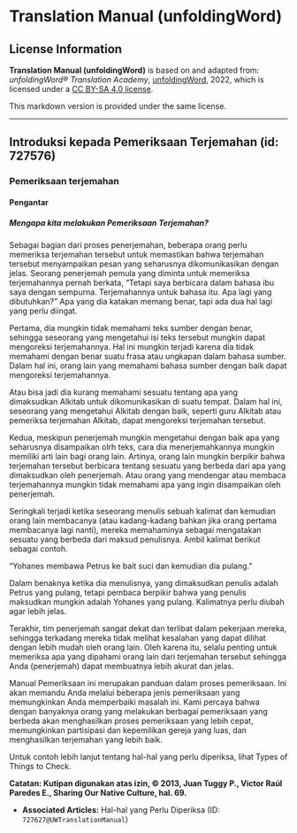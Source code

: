 # Translation Manual (unfoldingWord)

## License Information

**Translation Manual (unfoldingWord)** is based on and adapted from: _unfoldingWord® Translation Academy_, [unfoldingWord](https://unfoldingword.org/utw), 2022, which is licensed under a [CC BY-SA 4.0 license](https://creativecommons.org/licenses/by-sa/4.0/legalcode.en).

This markdown version is provided under the same license.



--------------------------------

## Introduksi kepada Pemeriksaan Terjemahan (id: 727576)

### Pemeriksaan terjemahan

#### Pengantar

##### Mengapa kita melakukan Pemeriksaan Terjemahan?

Sebagai bagian dari proses penerjemahan, beberapa orang perlu memeriksa terjemahan tersebut untuk memastikan bahwa terjemahan tersebut menyampaikan pesan yang seharusnya dikomunikasikan dengan jelas. Seorang penerjemah pemula yang diminta untuk memeriksa terjemahannya pernah berkata, “Tetapi saya berbicara dalam bahasa ibu saya dengan sempurna. Terjemahannya untuk bahasa itu. Apa lagi yang dibutuhkan?” Apa yang dia katakan memang benar, tapi ada dua hal lagi yang perlu diingat.

Pertama, dia mungkin tidak memahami teks sumber dengan benar, sehingga seseorang yang mengetahui isi teks tersebut mungkin dapat mengoreksi terjemahannya. Hal ini mungkin terjadi karena dia tidak memahami dengan benar suatu frasa atau ungkapan dalam bahasa sumber. Dalam hal ini, orang lain yang memahami bahasa sumber dengan baik dapat mengoreksi terjemahannya.

Atau bisa jadi dia kurang memahami sesuatu tentang apa yang dimaksudkan Alkitab untuk dikomunikasikan di suatu tempat. Dalam hal ini, seseorang yang mengetahui Alkitab dengan baik, seperti guru Alkitab atau pemeriksa terjemahan Alkitab, dapat mengoreksi terjemahan tersebut.

Kedua, meskipun penerjemah mungkin mengetahui dengan baik apa yang seharusnya disampaikan olrh teks, cara dia menerjemahkannya mungkin memiliki arti lain bagi orang lain. Artinya, orang lain mungkin berpikir bahwa terjemahan tersebut berbicara tentang sesuatu yang berbeda dari apa yang dimaksudkan oleh penerjemah. Atau orang yang mendengar atau membaca terjemahannya mungkin tidak memahami apa yang ingin disampaikan oleh penerjemah.

Seringkali terjadi ketika seseorang menulis sebuah kalimat dan kemudian orang lain membacanya (atau kadang\-kadang bahkan jika orang pertama membacanya lagi nanti), mereka memahaminya sebagai mengatakan sesuatu yang berbeda dari maksud penulisnya. Ambil kalimat berikut sebagai contoh.

“Yohanes membawa Petrus ke bait suci dan kemudian dia pulang.”

Dalam benaknya ketika dia menulisnya, yang dimaksudkan penulis adalah Petrus yang pulang, tetapi pembaca berpikir bahwa yang penulis maksudkan mungkin adalah Yohanes yang pulang. Kalimatnya perlu diubah agar lebih jelas.

Terakhir, tim penerjemah sangat dekat dan terlibat dalam pekerjaan mereka, sehingga terkadang mereka tidak melihat kesalahan yang dapat dilihat dengan lebih mudah oleh orang lain. Oleh karena itu, selalu penting untuk memeriksa apa yang dipahami orang lain dari terjemahan tersebut sehingga Anda (penerjemah) dapat membuatnya lebih akurat dan jelas.

Manual Pemeriksaan ini merupakan panduan dalam proses pemeriksaan. Ini akan memandu Anda melalui beberapa jenis pemeriksaan yang memungkinkan Anda memperbaiki masalah ini. Kami percaya bahwa dengan banyaknya orang yang melakukan berbagai pemeriksaan yang berbeda akan menghasilkan proses pemeriksaan yang lebih cepat, memungkinkan partisipasi dan kepemilikan gereja yang luas, dan menghasilkan terjemahan yang lebih baik.

Untuk contoh lebih lanjut tentang hal\-hal yang perlu diperiksa, lihat Types of Things to Check.

**Catatan: Kutipan digunakan atas izin, © 2013, Juan Tuggy P., Victor Raúl Paredes E., Sharing Our Native Culture, hal. 69\.**

* **Associated Articles:** Hal-hal yang Perlu Diperiksa (ID: `727627@UWTranslationManual`)

